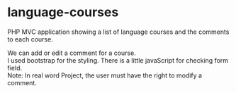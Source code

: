 # language-courses
PHP MVC application showing a list of language courses and the comments to each course.<br/>

We can add or edit a comment for a course.</br>
I used bootstrap for the styling.
There is a little javaScript for checking form field.</br>
Note: In real word Project, the user must have the right to modify a comment.
